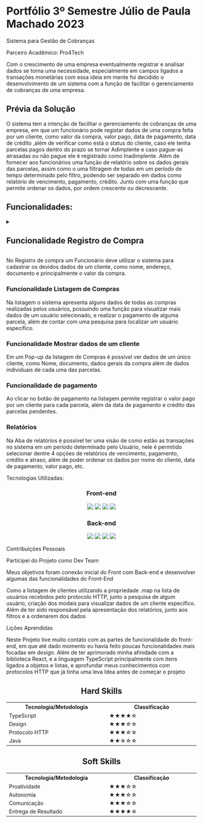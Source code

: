 # Portfólio 3º Semestre Júlio de Paula Machado 2023

Sistema para Gestão de Cobranças 

Parceiro Acadêmico: Pro4Tech

Com o crescimento de uma empresa eventualmente registrar e analisar dados se torna uma necessidade, especialmente em campos ligados a transações monetárias com essa ideia em mente foi decidido o desenvolvimento de um sistema com a função de facilitar o gerenciamento de cobranças de uma empresa. 

## Prévia da Solução

O sistema tem a intenção de facilitar o gerenciamento de cobranças de uma empresa, em que um funcionário pode registar dados de uma compra feita por um cliente, como valor da compra, valor pago, data de pagamento, data de crédito ,além de verificar como está o status do cliente, caso ele tenha parcelas pagos dentro do prazo se tornar Adimplente e caso pague-as atrasadas ou não pague ele é registrado como Inadimplente.
Além de fornecer aos funcionários uma função de relatório sobre os dados gerais das parcelas, assim como o uma filtragem de todas em um período de tempo determinado pelo filtro, podendo ser separado em dados como relatório de vencimento, pagamento, crédito. Junto com uma função que permite ordenar os dados, por ordem crescente ou decrescente.

## Funcionalidades:

<details>
  <summary>
   <h2> Funcionalidade Registro de Compra </h2>
 </summary>
  <img width="100%" src="assets/Pro4Tech.png">
 
 </details>


No Registro de compra um Funcionário deve utilizar o sistema para cadastrar os devidos dados de um cliente, como nome, endereço, documento e principalmente o valor da compra.

### Funcionalidade Listagem de Compras

Na listagem o sistema apresenta alguns dados de todas as compras realizadas pelos usuários, possuindo uma função para visualizar mais dados de um usuário selecionado, e realizar o pagamento de alguma parcela, além de contar com uma pesquisa para localizar um usuário específico.
<br/>

### Funcionalidade Mostrar dados de um cliente

Em um Pop-up da listagem de Compras é possível ver dados de um único cliente, como Nome, documento, dados gerais da compra além de dados individuais de cada uma das parcelas.
<br/>

### Funcionalidade de pagamento
Ao clicar no botão de pagamento na listagem permite registrar o valor pago por um cliente para cada parcela, além da data de pagamento e crédito das parcelas pendentes.
<br/>

### Relatórios
Na Aba de relatórios é possível ter uma visão de como estão as transações no sistema em um período determinado pelo Usuário, nele é permitido selecionar dentre 4 opções de relatórios de vencimento, pagamento, crédito e atraso, além de poder ordenar os dados por nome do cliente, data de pagamento, valor pago, etc.
<br/>



Tecnologias Utilizadas:<br/>
<h3 align="center">Front-end</h3>
<div align="center">
    <img src="https://img.shields.io/badge/React-20232A?style=for-the-badge&logo=react&logoColor=61DAFB"/>
    <img src="https://img.shields.io/badge/CSS3-1572B6?style=for-the-badge&logo=css3&logoColor=white"/>
    <img src="https://img.shields.io/badge/JavaScript-323330?style=for-the-badge&logo=javascript&logoColor=F7DF1E"/>
    <img src="https://img.shields.io/badge/TypeScript-007ACC?style=for-the-badge&logo=typescript&logoColor=white"/>
 </div>

 <h3 align="center">Back-end</h3>
 <div align="center">
    <img src="https://img.shields.io/badge/Spring-6DB33F?style=for-the-badge&logo=spring&logoColor=white"/>
    <img src="https://img.shields.io/badge/Java-007396?style=for-the-badge&logo=java&logoColor=white"/>
    <img src="https://img.shields.io/badge/Eclipse-2C2255?style=for-the-badge&logo=eclipse&logoColor=white"/>
    <img src="https://img.shields.io/badge/Lombok-BCB88D?style=for-the-badge&logo=lombok&logoColor=white"/>

</div>

Contribuições Pessoais 

Participei do Projeto como Dev Team

Meus objetivos foram conexão inicial do Front com Back-end e desenvolver algumas das funcionalidades do Front-End

Como a listagem de clientes utilizando a propriedade .map na lista de usuários recebidos pelo protocolo HTTP, junto a pesquisa de algum usuário,
criação dos modais para visualizar dados de um cliente específico.
Além de ter sido responsável pela apresentação dos relatórios, junto aos filtros e a ordenarem dos dados


Lições Aprendidas

Neste Projeto tive muito contato com as partes de funcionalidade do front-end, em que até dado momento eu havia feito poucas funcionalidades mais focadas em design. Além de ter aprimorado minha afinidade com a biblioteca React, e a linguagem TypeScript principalmente com itens ligados a objetos e listas, e aprofundar meus conhecimentos com protocolos HTTP que já tinha uma leva Idea antes de começar o projeto 
<div align="center">


 <h2> Hard Skills</h2>

<table align="center">
  <tr>
    <th width="300px">Tecnologia/Metodologia</th>
    <th width="300px">Classificação</th>
  </tr>
  <tr>
    <td>TypeScript</td>
    <td>★★★★☆</td>
  </tr>
  <tr>
    <td>Design</td>
    <td>★★★☆☆</td>
  </tr>
  <tr>
    <td>Protocolo HTTP</td>
    <td>★★★☆☆</td>
  </tr>
  <tr>
    <td>Java</td>
    <td>★★☆☆☆</td>
  </tr>
</table>

 <h2> Soft Skills </h2>

<table align="center">
  <tr>
    <th width="300px">Tecnologia/Metodologia</th>
    <th width="300px">Classificação</th>
  </tr>
  <tr>
    <td>Proatividade</td>
    <td>★★★☆☆</td>
  </tr>
  <tr>
    <td>Autonomia</td>
    <td>★★★☆☆</td>
  </tr>
  <tr>
    <td>Comunicação</td>
    <td>★★★☆☆</td>
  </tr>
  <tr>
    <td>Entrega de Resultado</td>
    <td>★★★★☆</td>
  </tr>
</table>
</div>
  
  
